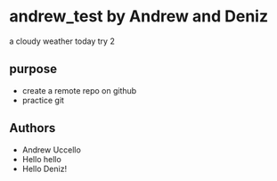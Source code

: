 # andrew_test by Andrew and Deniz
a cloudy weather today
try 2

## purpose

- create a remote repo on github
- practice git

## Authors

- Andrew Uccello
- Hello hello
- Hello Deniz!